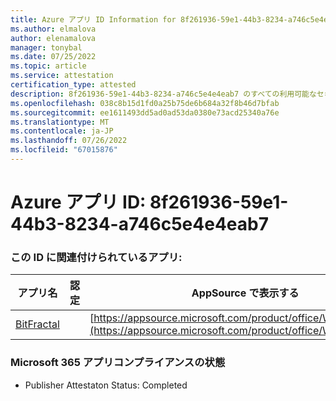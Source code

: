 ```yaml
---
title: Azure アプリ ID Information for 8f261936-59e1-44b3-8234-a746c5e4e4eab7
ms.author: elmalova
author: elenamalova
manager: tonybal
ms.date: 07/25/2022
ms.topic: article
ms.service: attestation
certification_type: attested
description: 8f261936-59e1-44b3-8234-a746c5e4e4eab7 のすべての利用可能なセキュリティとコンプライアンス情報。
ms.openlocfilehash: 038c8b15d1fd0a25b75de6b684a32f8b46d7bfab
ms.sourcegitcommit: ee1611493dd5ad0ad53da0380e73acd25340a76e
ms.translationtype: MT
ms.contentlocale: ja-JP
ms.lasthandoff: 07/26/2022
ms.locfileid: "67015876"
---
```

# <a name="azure-app-id-8f261936-59e1-44b3-8234-a746c5e4eab7"></a>Azure アプリ ID: 8f261936-59e1-44b3-8234-a746c5e4e4eab7


### <a name="apps-associated-with-this-id"></a>この ID に関連付けられているアプリ:
| **アプリ名** | **認定** | **AppSource で表示する** |
|--------------|---------------|-----------------------|
| [BitFractal](../forward/WA200004172.md) |  | [https://appsource.microsoft.com/product/office/WA200004172](https://appsource.microsoft.com/product/office/WA200004172) |

### <a name="microsoft-365-app-compliance-status"></a>Microsoft 365 アプリコンプライアンスの状態
- Publisher Attestaton Status: Completed
